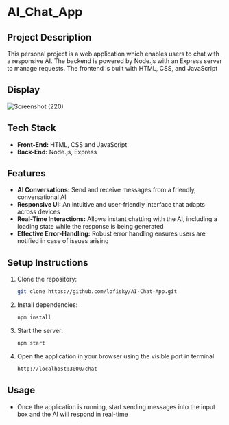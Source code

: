 # AI_Chat_App

## Project Description
This personal project is a web application which enables users to chat with a responsive AI. The backend is powered by Node.js with an Express server to manage requests. The frontend is built with HTML, CSS, and JavaScript

## Display

![Screenshot (220)](https://github.com/user-attachments/assets/44a199b1-98f4-4c8c-a4ff-d386a5e31491)


## Tech Stack
- **Front-End:** HTML, CSS and JavaScript
- **Back-End:** Node.js, Express

## Features
- **AI Conversations:** Send and receive messages from a friendly, conversational AI
- **Responsive UI:** An intuitive and user-friendly interface that adapts across devices
- **Real-Time Interactions:**  Allows instant chatting with the AI, including a loading state while the response is being generated
- **Effective Error-Handling:** Robust error handling ensures users are notified in case of issues arising

## Setup Instructions
1. Clone the repository:

   ```bash
   git clone https://github.com/lofisky/AI-Chat-App.git
3. Install dependencies:

   ```bash
   npm install
5. Start the server:

   ```bash
   npm start
7. Open the application in your browser using the visible port in terminal
   ```bash
   http://localhost:3000/chat

## Usage
- Once the application is running, start sending messages into the input box and the AI will respond in real-time

